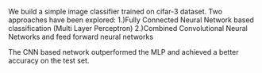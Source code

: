 We build a simple image classifier trained on cifar-3 dataset. Two approaches have been explored:
1.)Fully Connected Neural Network based classification (Multi Layer Perceptron)
2.)Combined Convolutional Neural Networks and feed forward neural networks

The CNN based network outperformed the MLP and achieved a better accuracy on the test set.
